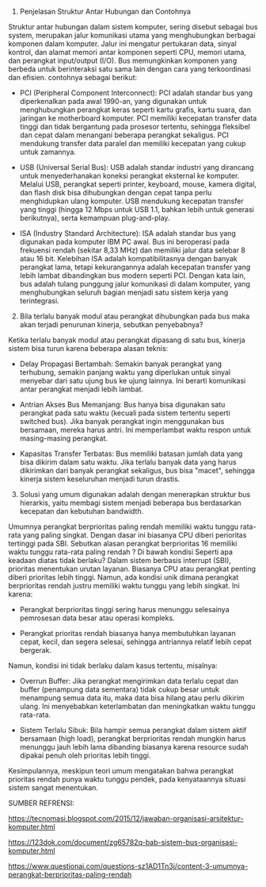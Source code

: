 1. Penjelasan Struktur Antar Hubungan dan Contohnya
   
  Struktur antar hubungan dalam sistem komputer, sering disebut sebagai bus system, merupakan jalur komunikasi utama yang menghubungkan berbagai komponen dalam komputer.        Jalur ini mengatur pertukaran data, sinyal kontrol, dan alamat memori antar komponen seperti CPU, memori utama, dan perangkat input/output (I/O). Bus memungkinkan komponen    yang berbeda untuk berinteraksi satu sama lain dengan cara yang terkoordinasi dan efisien. contohnya sebagai berikut:

- PCI (Peripheral Component Interconnect):
PCI adalah standar bus yang diperkenalkan pada awal 1990-an, yang digunakan untuk menghubungkan perangkat keras seperti kartu grafis, kartu suara, dan jaringan ke motherboard komputer. PCI memiliki kecepatan transfer data tinggi dan tidak bergantung pada prosesor tertentu, sehingga fleksibel dan cepat dalam menangani beberapa perangkat sekaligus. PCI mendukung transfer data paralel dan memiliki kecepatan yang cukup untuk zamannya.

- USB (Universal Serial Bus):
USB adalah standar industri yang dirancang untuk menyederhanakan koneksi perangkat eksternal ke komputer. Melalui USB, perangkat seperti printer, keyboard, mouse, kamera digital, dan flash disk bisa dihubungkan dengan cepat tanpa perlu menghidupkan ulang komputer. USB mendukung kecepatan transfer yang tinggi (hingga 12 Mbps untuk USB 1.1, bahkan lebih untuk generasi berikutnya), serta kemampuan plug-and-play.

- ISA (Industry Standard Architecture):
ISA adalah standar bus yang digunakan pada komputer IBM PC awal. Bus ini beroperasi pada frekuensi rendah (sekitar 8,33 MHz) dan memiliki jalur data selebar 8 atau 16 bit. Kelebihan ISA adalah kompatibilitasnya dengan banyak perangkat lama, tetapi kekurangannya adalah kecepatan transfer yang lebih lambat dibandingkan bus modern seperti PCI.
Dengan kata lain, bus adalah tulang punggung jalur komunikasi di dalam komputer, yang menghubungkan seluruh bagian menjadi satu sistem kerja yang terintegrasi.

2. Bila terlalu banyak modul atau perangkat dihubungkan pada bus maka akan terjadi penurunan kinerja, sebutkan penyebabnya?

Ketika terlalu banyak modul atau perangkat dipasang di satu bus, kinerja sistem bisa turun karena beberapa alasan teknis:

- Delay Propagasi Bertambah:
Semakin banyak perangkat yang terhubung, semakin panjang waktu yang diperlukan untuk sinyal menyebar dari satu ujung bus ke ujung lainnya. Ini berarti komunikasi antar perangkat menjadi lebih lambat.

- Antrian Akses Bus Memanjang:
Bus hanya bisa digunakan satu perangkat pada satu waktu (kecuali pada sistem tertentu seperti switched bus). Jika banyak perangkat ingin menggunakan bus bersamaan, mereka harus antri. Ini memperlambat waktu respon untuk masing-masing perangkat.

- Kapasitas Transfer Terbatas:
Bus memiliki batasan jumlah data yang bisa dikirim dalam satu waktu. Jika terlalu banyak data yang harus dikirimkan dari banyak perangkat sekaligus, bus bisa "macet", sehingga kinerja sistem keseluruhan menjadi turun drastis.

3. Solusi yang umum digunakan adalah dengan menerapkan struktur bus hierarkis, yaitu membagi sistem menjadi beberapa bus berdasarkan kecepatan dan kebutuhan bandwidth. 

Umumnya perangkat berprioritas paling rendah memiliki waktu tunggu rata-rata yang paling singkat. Dengan dasar ini biasanya CPU diberi perioritas tertinggi pada SBI. Sebutkan alasan perangkat berprioritas 16 memiliki waktu tunggu rata-rata paling rendah ? Di bawah kondisi Seperti apa keadaan diatas tidak berlaku?
Dalam sistem berbasis interrupt (SBI), prioritas menentukan urutan layanan. Biasanya CPU atau perangkat penting diberi prioritas lebih tinggi. Namun, ada kondisi unik dimana perangkat berprioritas rendah justru memiliki waktu tunggu yang lebih singkat. Ini karena:

- Perangkat berprioritas tinggi sering harus menunggu selesainya pemrosesan data besar atau operasi kompleks.

- Perangkat prioritas rendah biasanya hanya membutuhkan layanan cepat, kecil, dan segera selesai, sehingga antriannya relatif lebih cepat bergerak.

Namun, kondisi ini tidak berlaku dalam kasus tertentu, misalnya:

- Overrun Buffer:
Jika perangkat mengirimkan data terlalu cepat dan buffer (penampung data sementara) tidak cukup besar untuk menampung semua data itu, maka data bisa hilang atau perlu dikirim ulang. Ini menyebabkan keterlambatan dan meningkatkan waktu tunggu rata-rata.

- Sistem Terlalu Sibuk:
Bila hampir semua perangkat dalam sistem aktif bersamaan (high load), perangkat berprioritas rendah mungkin harus menunggu jauh lebih lama dibanding biasanya karena resource sudah dipakai penuh oleh prioritas lebih tinggi.

Kesimpulannya, meskipun teori umum mengatakan bahwa perangkat prioritas rendah punya waktu tunggu pendek, pada kenyataannya situasi sistem sangat menentukan.

SUMBER REFRENSI:

https://tecnomasi.blogspot.com/2015/12/jawaban-organisasi-arsitektur-komputer.html

https://123dok.com/document/zg65782q-bab-sistem-bus-organisasi-komputer.html

https://www.questionai.com/questions-sz1AD1Tn3j/content-3-umumnya-perangkat-berprioritas-paling-rendah
